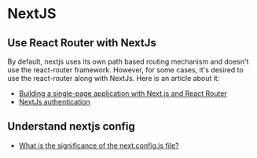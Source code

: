 # NextJS

## Use React Router with NextJs

By default, nextjs uses its own path based routing mechanism and doesn't use the react-router framework. However, for some cases, it's desired to use the react-router along with NextJs. Here is an article about it:

- [Building a single-page application with Next.js and React Router](https://colinhacks.com/essays/building-a-spa-with-nextjs)
- [NextJs authentication](https://buttercms.com/blog/nextjs-authentication-tutorial/)

## Understand nextjs config

- [What is the significance of the next.config.js file?](https://websolutionmaster.com/blog/what-is-the-significance-of-the-next-config-js-file?trk=article-ssr-frontend-pulse_little-text-block)
